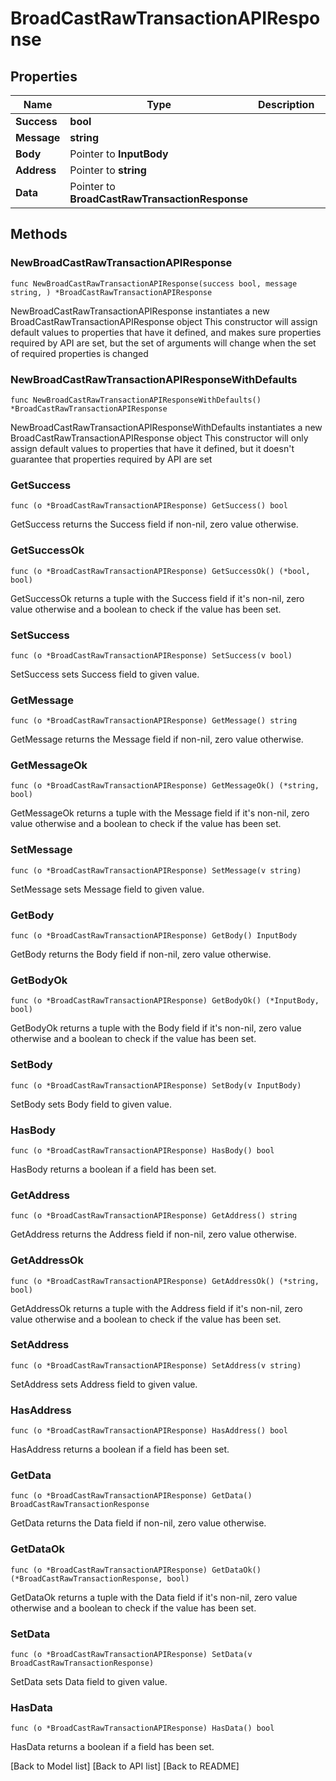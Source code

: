 # BroadCastRawTransactionAPIResponse

## Properties

| Name        | Type                                           | Description | Notes       |
| ----------- | ---------------------------------------------- | ----------- | ----------- |
| **Success** | **bool**                                       |             |             |
| **Message** | **string**                                     |             |             |
| **Body**    | Pointer to **InputBody**                       |             | \[optional] |
| **Address** | Pointer to **string**                          |             | \[optional] |
| **Data**    | Pointer to **BroadCastRawTransactionResponse** |             | \[optional] |

## Methods

### NewBroadCastRawTransactionAPIResponse

`func NewBroadCastRawTransactionAPIResponse(success bool, message string, ) *BroadCastRawTransactionAPIResponse`

NewBroadCastRawTransactionAPIResponse instantiates a new BroadCastRawTransactionAPIResponse object This constructor will assign default values to properties that have it defined, and makes sure properties required by API are set, but the set of arguments will change when the set of required properties is changed

### NewBroadCastRawTransactionAPIResponseWithDefaults

`func NewBroadCastRawTransactionAPIResponseWithDefaults() *BroadCastRawTransactionAPIResponse`

NewBroadCastRawTransactionAPIResponseWithDefaults instantiates a new BroadCastRawTransactionAPIResponse object This constructor will only assign default values to properties that have it defined, but it doesn't guarantee that properties required by API are set

### GetSuccess

`func (o *BroadCastRawTransactionAPIResponse) GetSuccess() bool`

GetSuccess returns the Success field if non-nil, zero value otherwise.

### GetSuccessOk

`func (o *BroadCastRawTransactionAPIResponse) GetSuccessOk() (*bool, bool)`

GetSuccessOk returns a tuple with the Success field if it's non-nil, zero value otherwise and a boolean to check if the value has been set.

### SetSuccess

`func (o *BroadCastRawTransactionAPIResponse) SetSuccess(v bool)`

SetSuccess sets Success field to given value.

### GetMessage

`func (o *BroadCastRawTransactionAPIResponse) GetMessage() string`

GetMessage returns the Message field if non-nil, zero value otherwise.

### GetMessageOk

`func (o *BroadCastRawTransactionAPIResponse) GetMessageOk() (*string, bool)`

GetMessageOk returns a tuple with the Message field if it's non-nil, zero value otherwise and a boolean to check if the value has been set.

### SetMessage

`func (o *BroadCastRawTransactionAPIResponse) SetMessage(v string)`

SetMessage sets Message field to given value.

### GetBody

`func (o *BroadCastRawTransactionAPIResponse) GetBody() InputBody`

GetBody returns the Body field if non-nil, zero value otherwise.

### GetBodyOk

`func (o *BroadCastRawTransactionAPIResponse) GetBodyOk() (*InputBody, bool)`

GetBodyOk returns a tuple with the Body field if it's non-nil, zero value otherwise and a boolean to check if the value has been set.

### SetBody

`func (o *BroadCastRawTransactionAPIResponse) SetBody(v InputBody)`

SetBody sets Body field to given value.

### HasBody

`func (o *BroadCastRawTransactionAPIResponse) HasBody() bool`

HasBody returns a boolean if a field has been set.

### GetAddress

`func (o *BroadCastRawTransactionAPIResponse) GetAddress() string`

GetAddress returns the Address field if non-nil, zero value otherwise.

### GetAddressOk

`func (o *BroadCastRawTransactionAPIResponse) GetAddressOk() (*string, bool)`

GetAddressOk returns a tuple with the Address field if it's non-nil, zero value otherwise and a boolean to check if the value has been set.

### SetAddress

`func (o *BroadCastRawTransactionAPIResponse) SetAddress(v string)`

SetAddress sets Address field to given value.

### HasAddress

`func (o *BroadCastRawTransactionAPIResponse) HasAddress() bool`

HasAddress returns a boolean if a field has been set.

### GetData

`func (o *BroadCastRawTransactionAPIResponse) GetData() BroadCastRawTransactionResponse`

GetData returns the Data field if non-nil, zero value otherwise.

### GetDataOk

`func (o *BroadCastRawTransactionAPIResponse) GetDataOk() (*BroadCastRawTransactionResponse, bool)`

GetDataOk returns a tuple with the Data field if it's non-nil, zero value otherwise and a boolean to check if the value has been set.

### SetData

`func (o *BroadCastRawTransactionAPIResponse) SetData(v BroadCastRawTransactionResponse)`

SetData sets Data field to given value.

### HasData

`func (o *BroadCastRawTransactionAPIResponse) HasData() bool`

HasData returns a boolean if a field has been set.

\[Back to Model list] \[Back to API list] \[Back to README]

